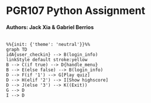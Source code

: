 # PGR107 Python Assignment

#### Authors: Jack Xia & Gabriel Berrios   

```mermaid

%%{init: {'theme': 'neutral'}}%%
graph TD
idA{user_checkin} --> B(login_info)
linkStyle default stroke:yellow
B --> C(if true) --> D{handle_menu}
B --> E(else false) --> B(login_info)
D --> F(if '1') --> G[Play quiz]
D --> H(elif '2') --> I[Show highscore]
D --> J(else '3') --> K((Exit))
G --> D
I --> D
```
